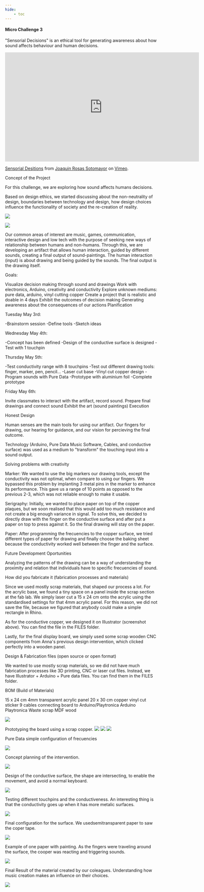 ```yaml
---
hide:
    - toc
---
```


#### Micro Challenge 3

"Sensorial Decisions" is an ethical tool for generating awareness about how sound affects behaviour and human decisions.

<iframe src="https://player.vimeo.com/video/706955265?h=68fb8f0685" width="640" height="360" frameborder="0" allow="autoplay; fullscreen; picture-in-picture" allowfullscreen></iframe>
<p><a href="https://vimeo.com/706955265">Sensorial Desitions</a> from <a href="https://vimeo.com/user168471943">Joaquin Rosas Sotomayor</a> on <a href="https://vimeo.com">Vimeo</a>.</p>

Concept of the Project

For this challenge, we are exploring how sound affects humans decisions.



Based on design ethics, we started discussing about the non-neutrality of design, boundaries between technology and design, how design choices influence the functionality of society and the re-creation of reality.

![](../images/MC3_01.png)


![](../images/MC3_02.png)


Our common areas of interest are music, games, communication, interactive design and low tech with the purpose of seeking new ways of relationship between humans and non-humans. Through this, we are developing an artifact that allows human interaction, guided by different sounds, creating a final output of sound-paintings. The human interaction (input) is about drawing and being guided by the sounds. The final output is the drawing itself.

Goals:

Visualize decision making through sound and drawings
Work with electronics, Arduino, creativity and conductivity
Explore unknown mediums: pure data, arduino, vinyl cutting copper
Create a project that is realistic and doable in 4 days
Exhibit the outcomes of decision making
Generating awareness about the consequences of our actions
Planification

Tuesday May 3rd:

-Brainstorm session -Define tools -Sketch ideas

Wednesday May 4th:

-Concept has been defined -Design of the conductive surface is designed -Test with 1 touchpin

Thursday May 5th:

-Test conductivity range with 8 touchpins -Test out different drawing tools: finger, marker, pen, pencil... -Laser cut base -Vinyl cut copper design -Program sounds with Pure Data -Prototype with aluminium foil -Complete prototype

Friday May 6th:

Invite classmates to interact with the artifact, record sound.
Prepare final drawings and connect sound
Exhibit the art (sound paintings)
Execution


Honest Design

Human senses are the main tools for using our artifact. Our fingers for drawing, our hearing for guidance, and our vision for percieving the final outcome.

Technology (Arduino, Pure Data Music Software, Cables, and conductive surface) was used as a medium to "transform" the touching input into a sound output.

Solving problems with creativity

Marker: We wanted to use the big markers our drawing tools, except the conductivity was not optimal, when compare to using our fingers. We bypassed this problem by implanting 3 metal pins in the marker to enhance its performance. This gave us a range of 10 points as opposed to the previous 2-3, which was not reliable enough to make it usable.

Serigraphy: Initially, we wanted to place paper on top of the copper plaques, but we soon realised that this would add too much resistance and not create a big enough variance in signal. To solve this, we decided to directly draw with the finger on the conductive surface and after put a paper on top to press against it. So the final drawing will stay on the paper.

Paper: After programming the frecuencies to the copper surface, we tried different types of paper for drawing and finally choose the baking sheet because the conductivity worked well between the finger and the surface.

Future Development Oportunities

Analyzing the patterns of the drawing can be a way of understanding the proximity and relation that individuals have to specific frecuencies of sound.


How did you fabricate it (fabrication processes and materials)

Since we used mostly scrap materials, that shaped our process a lot. For the acrylic base, we found a tiny space on a panel inside the scrap section at the fab lab. We simply laser cut a 15 x 24 cm onto the acrylic using the standardised settings for that 4mm acrylic panel. For this reason, we did not save the file, because we figured that anybody could make a simple rectangle in Rhino.

As for the conductive copper, we designed it on Illustrator (screenshot above). You can find the file in the FILES folder.

Lastly, for the final display board, we simply used some scrap wooden CNC components from Anna's previous design intervention, which clicked perfectly into a wooden panel.

Design & Fabrication files (open source or open format)

We wanted to use mostly scrap materials, so we did not have much fabrication processes like 3D printing, CNC or laser cut files. Instead, we have Illustrator + Arduino + Pure data files. You can find them in the FILES folder.

BOM (Build of Materials)

15 x 24 cm 4mm transparent acrylic panel 20 x 30 cm copper vinyl cut sticker 9 cables connecting board to Arduino/Playtronica Arduino Playtronica Waste scrap MDF wood

![](../images/MC3_07.jpeg)

Prototyping the board using a scrap copper.
![](../images/MC3_04.jpeg)
![](../images/MC3_05.jpeg)
![](../images/MC3_06.jpeg)

Pure Data simple configuration of frecuencies 

![](../images/MC3_08.jpg)

Concept planning of the intervention.

![](../images/MC3_09.jpeg)

Design of the conductive surface, the shape are intersecting, to enable the movement, and avoid a normal keyboard.

![](../images/MC3_10.jpg)

Testing different touchpins and the conductiveness. An interesting thing is that the conductivity goes up when it has more metalic surfaces.

![](../images/MC3_11.jpeg)

Final configuration for the surface. We usedsemitransparent paper to saw the coper tape.

![](../images/MC3_12.jpeg)

Example of one paper with painting. As the fingers were traveling around the surface, the cooper was reacting and triggering sounds.

![](../images/MC3_13.jpg)

Final Result of the material created by our coleagues. Understanding how music creation makes an influence on their choices.

![](../images/MC3_14.jpeg)







